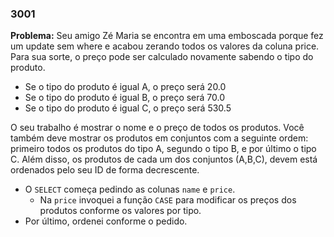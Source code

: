 ### 3001

**Problema:** Seu amigo Zé Maria se encontra em uma emboscada porque fez um update sem where e acabou zerando todos os valores da coluna price. Para sua sorte, o preço pode ser calculado novamente sabendo o tipo do produto.

- Se o tipo do produto é igual A, o preço será 20.0
- Se o tipo do produto é igual B, o preço será 70.0
- Se o tipo do produto é igual C, o preço será 530.5

O seu trabalho é mostrar o nome e o preço de todos os produtos. Você também deve mostrar os produtos em conjuntos com a seguinte ordem: primeiro todos os produtos do tipo A, segundo o tipo B, e por último o tipo C. Além disso, os produtos de cada um dos conjuntos (A,B,C), devem está ordenados pelo seu ID de forma decrescente.

- O `SELECT` começa pedindo as colunas `name` e `price`.
    - Na `price` invoquei a função `CASE` para modificar os preços dos produtos conforme os  valores por tipo.
- Por último, ordenei conforme o pedido.